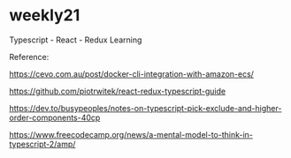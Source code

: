 # weekly21
Typescript - React - Redux Learning

Reference:

https://cevo.com.au/post/docker-cli-integration-with-amazon-ecs/


https://github.com/piotrwitek/react-redux-typescript-guide

https://dev.to/busypeoples/notes-on-typescript-pick-exclude-and-higher-order-components-40cp

https://www.freecodecamp.org/news/a-mental-model-to-think-in-typescript-2/amp/


